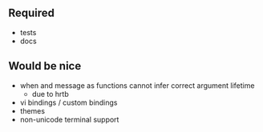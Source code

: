 ## Required
- tests
- docs

## Would be nice
- when and message as functions cannot infer correct argument lifetime
  - due to hrtb
- vi bindings / custom bindings
- themes
- non-unicode terminal support

